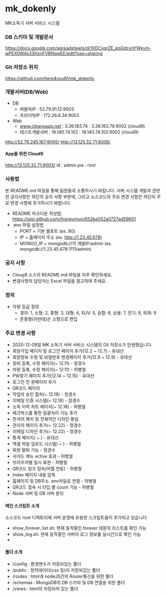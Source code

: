 # mk_dokenly
MK소독기 서버 서비스 시스템


### DB 스키마 및 개발문서
https://docs.google.com/spreadsheets/d/1XDCxqrZE_kpGdcvnYWkym-wPEX0W4s33HznFVBNgwEE/edit?usp=sharing

### Git 저장소 위치
https://github.com/here4you81/mk_dokenly


### 개발서버(DB/Web)
* DB
  - 퍼블릭IP : 52.79.91.12:9003
  - 프라이빗IP : 172.26.6.34:9003
* Web
  - www.cleanoasis.net
    : 3.36.183.74
    : 3.36.183.74:9002 (cloud9)
  - 테스트개발서버
    : 18.140.74.102
    : 18.140.74.102:9002 (cloud9)

http://52.79.245.187:9005/
http://13.125.32.71:8008/
#### App을 위한 Cloud9
http://13.125.32.71:9003/
id : admin
pw : root


### 사용법
본 README.md 파일을 통해 팀원들과 소통하시기 바랍니다.
서버 시스템 개발과 관련한 공지사항은 하단의 공지 사항 부분에, 그리고 소스코드의 주요 변경 사항은 하단의 주요 변경 사항에 추가하시기 바랍니다.
* README 마크다운 작성법: https://gist.github.com/ihoneymon/652be052a0727ad59601
* .env 파일 설정법
  - PORT = 기본 웹포트 (ex. 80)
  - IP = 홈페이지 주소  (ex. http://1.23.45.678)
  - MONGO_IP = mongodb://각 개발IP/admin (ex. mongodb://1.23.45.678:1111/admin)

### 공지 사항
* Cloug9 소스의 README.md 파일을 자주 확인하세요.
* 변경사항의 담당자는 Excel 파일을 참고하여 주세요.

### 정의
* 차량 등급 정의
  + 경차: 1, 소형: 2, 중형: 3, 대형: 4, SUV: 5, 승합: 6, 상용: 7, 전기: 8, 외제: 9
  - 준중형(아반테)은 소형으로 편입

### 주요 변경 사항
* 2020-12-09일 MK 소독기 서버 서비스 시스템의 Git 저장소가 탄생했습니다.
* 회원가입 페이지 및 로그인 페이지 추가(12.2 ~ 12.7) - 유대선
* 회원정보 수정 및 비밀번호 변경페이지 추가(12.8 ~ 12.9) - 유대선
* 장비 등록, 수정 페이지(~ 12.11) - 정경수
* 차량 등록, 수정 페이지(~ 12.11) - 허병철
* PW찾기 페이지 추가(12.14 ~ 12.15) - 유대선
* 로그인 전 원페이지 추가
* QR코드 페이지
* 작업자 승인 절차(~ 12.18) - 정경수
* 이메일 인증 시스템(~ 12.18) - 정경수
* 소독 이력 차트 페이지(~ 12.18) - 허병철
* 체크박스를 통한 일괄처리 기능 추가
* 한국어 패치 및 전체적인 디자인 통일
* 관리자 페이지 추가(~ 12.22) - 정경수
* 이메일 디자인 추가(~ 12.22) - 정경수
* 통계 페이지( ~ ) - 유대선
* 엑셀 파일 업로드 시스템( ~ ) - 허병철
* 회원 탈퇴 기능 - 정경수
* 사이드 메뉴 active 효과 - 허병철
* 브라우저별 일시 표현 - 허병철
* QR코드 링크 접속(어플 연동) - 허병철
* Index 페이지 내용 압축
* 홈페이지 및 DB주소 .env파일로 연결 - 허병철
* QR코드 접속 시 타입 별 count 기능 - 허병철
* Node 서버 및 DB 서버 분리

#### 메인 스크립트 소개
소스코드 root 디렉토리에 서버 운영에 유용한 스크립트들이 추가되고 있습니다.
* show_forever_list.sh: 현재 동작중인 forever 데몬의 리스트를 확인 가능
* show_log.sh: 현재 동작중인 서버의 로그 정보를 실시간으로 확인 가능
* 

#### 폴더 소개
* /config : 환경변수가 저장되있는 폴더
* /public : 정적데이터(css 등)이 저장되있는 폴더
* /routes : html과 nodeJS간의 Router통신을 위한 폴더
* /schemas : MongoDB의 DB 스키마 및 DB 연결을 위한 폴더
* /views : html이 저장되어 있는 폴더
